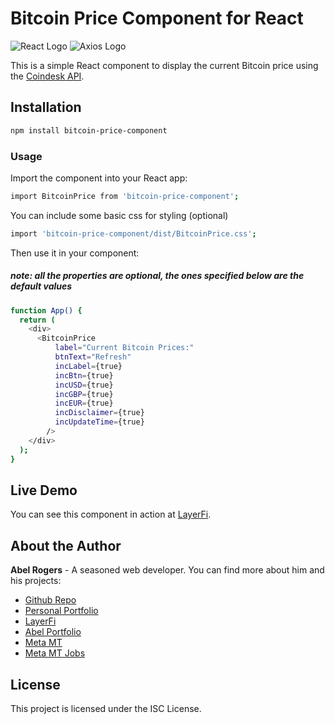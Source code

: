 # Bitcoin Price Component for React

![React Logo](https://reactjs.org/logo-og.png) ![Axios Logo](https://axios-http.com/assets/logo.png)

This is a simple React component to display the current Bitcoin price using the [Coindesk API](https://api.coindesk.com/v1/bpi/currentprice.json).

## Installation

```bash
npm install bitcoin-price-component
```

### Usage

Import the component into your React app:

```bash
import BitcoinPrice from 'bitcoin-price-component';
```

You can include some basic css for styling (optional)

```bash
import 'bitcoin-price-component/dist/BitcoinPrice.css';
```

Then use it in your component:

##### note: all the properties are optional, the ones specified below are the default values

```bash
function App() {
  return (
    <div>
      <BitcoinPrice
          label="Current Bitcoin Prices:"
          btnText="Refresh"
          incLabel={true}
          incBtn={true}
          incUSD={true}
          incGBP={true}
          incEUR={true}
          incDisclaimer={true}
          incUpdateTime={true}
        />
    </div>
  );
}
```

## Live Demo

You can see this component in action at [LayerFi](https://layerfi.meta.mt/).

## About the Author

**Abel Rogers** - A seasoned web developer. You can find more about him and his projects:

- [Github Repo](https://github.com/animasoul/bitcoin-price-component)
- [Personal Portfolio](https://www.ajpartnersltd.com/)
- [LayerFi](https://layerfi.meta.mt/)
- [Abel Portfolio](https://abel.meta.mt/)
- [Meta MT](https://www.meta.mt/)
- [Meta MT Jobs](https://jobs.meta.mt/)

## License

This project is licensed under the ISC License.

